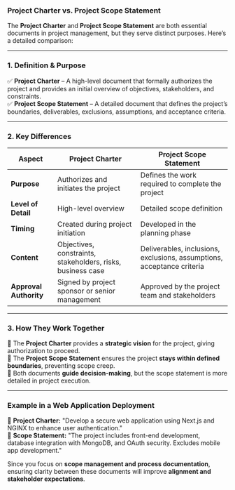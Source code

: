 ### **Project Charter vs. Project Scope Statement**

The **Project Charter** and **Project Scope Statement** are both essential documents in project management, but they serve distinct purposes. Here’s a detailed comparison:

---

### **1. Definition & Purpose**

✅ **Project Charter** – A high-level document that formally authorizes the project and provides an initial overview of objectives, stakeholders, and constraints.  
✅ **Project Scope Statement** – A detailed document that defines the project’s boundaries, deliverables, exclusions, assumptions, and acceptance criteria.

---

### **2. Key Differences**

| **Aspect**             | **Project Charter**                                         | **Project Scope Statement**                                            |
| ---------------------- | ----------------------------------------------------------- | ---------------------------------------------------------------------- |
| **Purpose**            | Authorizes and initiates the project                        | Defines the work required to complete the project                      |
| **Level of Detail**    | High-level overview                                         | Detailed scope definition                                              |
| **Timing**             | Created during project initiation                           | Developed in the planning phase                                        |
| **Content**            | Objectives, constraints, stakeholders, risks, business case | Deliverables, inclusions, exclusions, assumptions, acceptance criteria |
| **Approval Authority** | Signed by project sponsor or senior management              | Approved by the project team and stakeholders                          |

---

### **3. How They Work Together**

🔹 The **Project Charter** provides a **strategic vision** for the project, giving authorization to proceed.  
🔹 The **Project Scope Statement** ensures the project **stays within defined boundaries**, preventing scope creep.  
🔹 Both documents **guide decision-making**, but the scope statement is more detailed in project execution.

---

### **Example in a Web Application Deployment**

📌 **Project Charter:** "Develop a secure web application using Next.js and NGINX to enhance user authentication."  
📌 **Scope Statement:** "The project includes front-end development, database integration with MongoDB, and OAuth security. Excludes mobile app development."

Since you focus on **scope management and process documentation**, ensuring clarity between these documents will improve **alignment and stakeholder expectations**.
